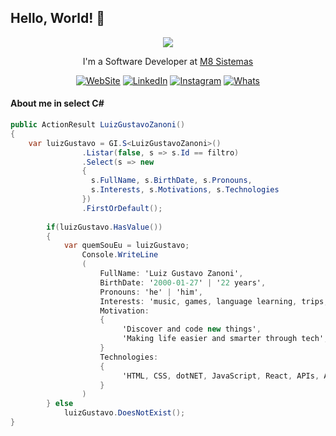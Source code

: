 ## Hello, World! 👋

<div align="center">

<img src="https://user-images.githubusercontent.com/56282554/174655304-d35e92f9-d145-4041-ac20-faf4b8a7adf4.gif">

I'm a Software Developer at <a href="https://m8sistemas.com.br/">M8 Sistemas</a></p>

[![WebSite](https://img.shields.io/badge/website-000000?style=for-the-badge&logo=About.me&logoColor=white)](https://luizzanoni.vercel.app/)
[![LinkedIn](https://img.shields.io/badge/LinkedIn-0077B5?style=for-the-badge&logo=linkedin&logoColor=white)](https://www.linkedin.com/in/luizgustavozanoni/)
[![Instagram](https://img.shields.io/badge/Instagram-E4405F?style=for-the-badge&logo=instagram&logoColor=white)](https://www.instagram.com/luiz.gzanoni/)
[![Whats](https://img.shields.io/badge/WhatsApp-25D366?style=for-the-badge&logo=whatsapp&logoColor=white)](https://wa.me/5549999241385)

<div align="left">

#### About me in select C#
	
``` C#
public ActionResult LuizGustavoZanoni()
{
	var luizGustavo = GI.S<LuizGustavoZanoni>()
			    .Listar(false, s => s.Id == filtro)
			    .Select(s => new 
			    {
				  s.FullName, s.BirthDate, s.Pronouns, 
				  s.Interests, s.Motivations, s.Technologies
			    })
			    .FirstOrDefault();
						
		if(luizGustavo.HasValue())
		{			
			var quemSouEu = luizGustavo;
				Console.WriteLine
				(
					FullName: 'Luiz Gustavo Zanoni',
					BirthDate: '2000-01-27' | '22 years',
					Pronouns: 'he' | 'him',
					Interests: 'music, games, language learning, trips, motorcycle',
					Motivation: 
					{
					     'Discover and code new things',
					     'Making life easier and smarter through tech',
					}
					Technologies:
					{
					     'HTML, CSS, dotNET, JavaScript, React, APIs, ASP.NET Core, MVC, jQuery'
					}
				)
		} else 
			luizGustavo.DoesNotExist();
}
```
  
</div>
